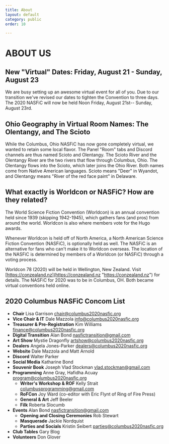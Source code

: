 ```yaml
---
title: About
layout: default
category: public
order: 10

---
```

# ABOUT US

## New "Virtual" Dates: Friday, August 21 - Sunday, August 23

We are busy setting up an awesome virtual event for all of you. Due to our transition we've revised our dates to tighten the Convention to three days. The 2020 NASFiC will now be held Noon Friday, August 21st-- Sunday, August 23rd.

## Ohio Geography in Virtual Room Names: The Olentangy, and The Scioto 

While the Columbus, Ohio NASFiC has now gone completely virtual, we wanted to retain some local flavor. The Panel "Room" tabs and Discord channels are thus named Scioto and Olentangy.  The Scioto River and the Olentangy River are the two rivers that flow through Columbus, Ohio.  The Olentangy flows into the Scioto, which later joins the Ohio River. Both names come from Native American languages. Scioto means "Deer" in Wyandot, and Olentangy means "River of the red face paint" in Delaware. 

## What exactly is Worldcon or NASFiC? How are they related?

The World Science Fiction Convention (Worldcon) is an annual convention held since 1939 (skipping 1942-1945), which gathers fans (and pros) from around the world. Worldcon is also where members vote for the Hugo awards.

Whenever Worldcon is held off of North America, a North American Science Fiction Convention (NASFiC), is optionally held as well. The NASFiC is an alternative for fans who can't make it to Worldcon overseas. The location of the NASFiC is determined by members of a Worldcon (or NASFiC) through a voting process.

Worldcon 78 (2020) will be held in Wellington, New Zealand. Visit [https://conzealand.nz](https://conzealand.nz "https://conzealand.nz") for details. The NASFiC for 2020 was to be in Columbus, OH. Both became virtual conventions held online.

## 2020 Columbus NASFiC Concom List

* **Chair** Lisa Garrison [chair@columbus2020nasfic.org](mailto:chair@columbus2020nasfic.org)
* **Vice Chair & IT** Dale Mazzola [info@columbus2020nasfic.org](mailto:info@columbus2020nasfic.org)
* **Treasurer & Pre-Registration** Kim Williams [finance@columbus2020nasfic.org](mailto:finance@columbus2020nasfic.org)
* **Digital Transition** Alan Bond nasfictransition@gmail.com
* **Art Show** Mystie Dragonfly artshow@columbus2020nasfic.org
* **Dealers** Angela Jones-Parker [dealers@columbus2020nasfic.org](mailto:dealers@columbus2020nasfic.org)
* **Website** Dale Mazzola and Matt Arnold
* **Discord** Walter Parker
* **Social Media** Katharine Bond
* **Souvenir Book** Joseph Vlad Stockman [vlad.stockman@gmail.com](mailto:vlad.stockman@gmail.com)
* **Programming** Anne Gray, Hafidha Acuay [program@columbus2020nasfic.org](mailto:program@columbus2020nasfic.org)
  * **Writer's Workshop & ROF** Kelly Strait [columbusprogramming@gmail.com](mailto:columbusprogramming@gmail.com)
  * **RoFCon** Joy Ward (co-editor with Eric Flynt of Ring of Fire Press)
  * **General & Art** Jeff Beeler
  * **Filk** Roberta Slocumb
* **Events** Alan Bond nasfictransition@gmail.com
  * **Opening and Closing Ceremonies** Rob Stewart
  * **Masquerade** Jackie Nordquist
  * **Parties and Socials** Kristin Seibert parties@columbus2020nasfic.org
* **Club Tables** Gary Blog
* **Volunteers** Don Glover